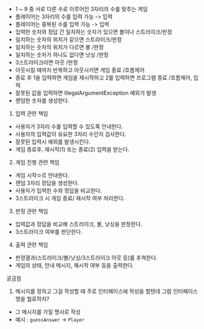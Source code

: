 - 1 ~ 9 중 서로 다른 수로 이루어진 3자리의 수를 맞추는 게임
- 플레이어는 3자리의 수를 입력 가능  -> 입력
- 플레이어는 중복된 수를 입력 가능 -> 입력
- 입력한 숫자와 정답 간 일치하는 숫자가 있으면 볼이나 스트라이크/판정
- 일치하는 숫자의 위치가 같으면 스트라이크/판정
- 일치하는 숫자의 위치가 다르면 볼 /판정
- 일치하는 숫자가 하나도 없다면 낫싱 /판정
- 3스트라이크라면 아웃 /판정
- 아웃시킬 때까지 반복하고 아웃시키면 게임 종료 /흐름제어
- 종료 후 1을 입력하면 게임을 재시작하고 2를 입력하면 프로그램 종료 /흐름제어, 입력
- 잘못된 값을 입력하면 IllegalArgumentException 예외가 발생
- 랜덤한 숫자를 생성한다. 

1. 입력 관련 책임
- 사용자가 3자리 수를 입력할 수 있도록 안내한다.
- 사용자의 입력값이 유요한 3자리 수인지 검사한다.
- 잘못된 입력시 예외를 발생시킨다.
- 게임 종료후, 재시작(1) 또는 종료(2) 입력을 받는다.

2. 게임 진행 관련 책임
- 게임 시작ㅇ르 안내한다.
- 랜덤 3자리 정답을 생성한다.
- 사용자가 입력한 수와 정답을 비교한다.
- 3스트라이크 시 게임 종료/ 재시작 여부 처리한다.

3. 판정 관련 책임
- 입력값과 정답을 비교해 스트라이크, 볼, 낫싱을 판정한다.
- 3스트라이크 여부를 판단한다.

4. 출력 관련 책임
- 판정결과(스트라이크/볼/낫싱/3스트라이크 아웃 등)를 추쳑한다.
- 게임의 상태, 안내 메시지, 재시작 여부 등을 출력한다.



궁금점
1. 메시지를 정하고 그걸 작성할 때 주로 인터페이스에 작성을 할텐데 그럼 인터페이스 명을 뭘로하지?
- 그 메시지를 가질 명사로 작성
- 예시 : `guessAnswer` -> `Player`
